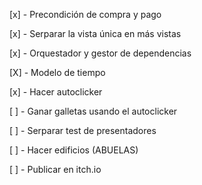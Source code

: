 [x] - Precondición de compra y pago

[x] - Serparar la vista única en más vistas

[x] - Orquestador y gestor de dependencias

[X] - Modelo de tiempo

[x] - Hacer autoclicker

[ ] - Ganar galletas usando el autoclicker

[ ] - Serparar test de presentadores

[ ] - Hacer edificios (ABUELAS)

[ ] - Publicar en itch.io